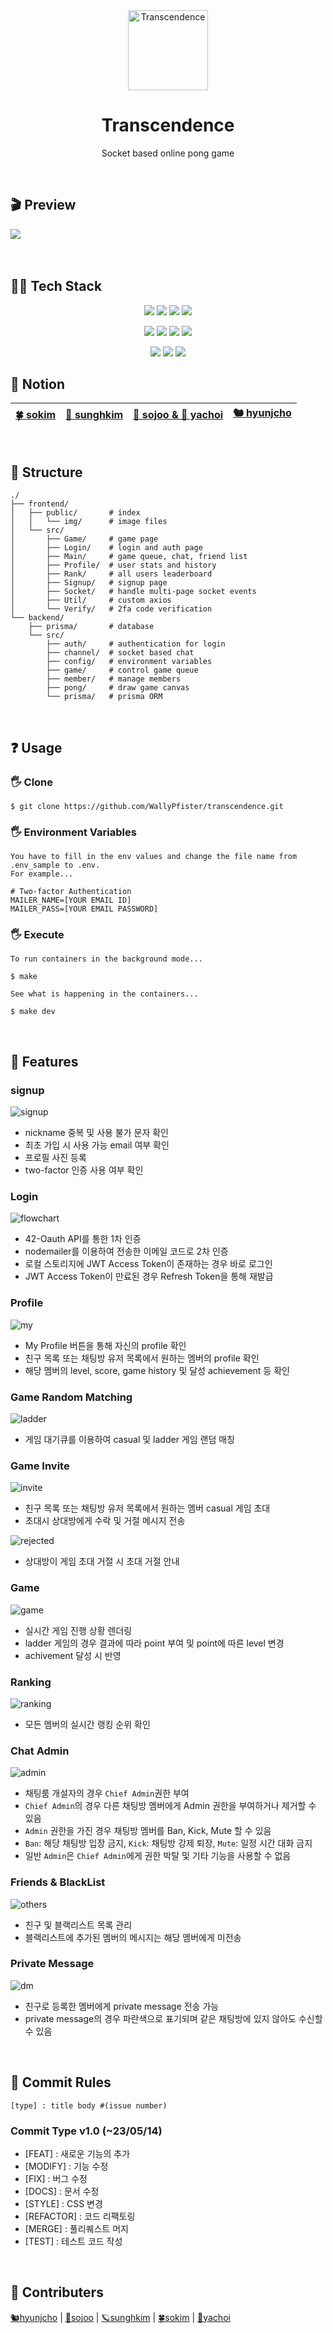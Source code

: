 <div align="center">
  <img src="https://github.com/WallyPfister/transcendence/blob/main/img/ping-pong.png" height="128px" alt="Transcendence" >
  <h1>Transcendence</h1>
  <p> Socket based online pong game </p>
</div>
</br>

## 🎬 Preview
![](https://github.com/WallyPfister/transcendence/blob/main/img/in_game.gif?raw=true)
</br></br></br>

## 👩‍💻 Tech Stack
<p align="center">
  <img src="https://img.shields.io/badge/React-20232A?style=for-the-badge&logo=react&logoColor=61DAFB"/>
  <img src="https://img.shields.io/badge/nestjs-E0234E?style=for-the-badge&logo=nestjs&logoColor=white"/>
  <img src="https://img.shields.io/badge/TypeScript-007ACC?style=for-the-badge&logo=typescript&logoColor=white"/>
  <img src="https://img.shields.io/badge/Docker-2CA5E0?style=for-the-badge&logo=docker&logoColor=white"/>
</p>
<p align="center">
  <img src="https://img.shields.io/badge/PostgreSQL-316192?style=for-the-badge&logo=postgresql&logoColor=white"/>
  <img src="https://img.shields.io/badge/Prisma-3982CE?style=for-the-badge&logo=Prisma&logoColor=white"/>
  <img src="https://img.shields.io/badge/Socket.io-010101?&style=for-the-badge&logo=Socket.io&logoColor=white"/>
  <img src="https://img.shields.io/badge/JWT-000000?style=for-the-badge&logo=JSON%20web%20tokens&logoColor=white"/>
</p>
<p align="center">
  <img src="https://img.shields.io/badge/Postman-FF6C37?style=for-the-badge&logo=Postman&logoColor=white"/>
  <img src="https://img.shields.io/badge/Swagger-85EA2D?style=for-the-badge&logo=Swagger&logoColor=white"/>
  <img src="https://img.shields.io/badge/Figma-F24E1E?style=for-the-badge&logo=figma&logoColor=white"/>
</p>
  

## 📝 Notion
<div align="center">
  
|[🍀 sokim](https://pouncing-elbow-0a4.notion.site/Transcendence-954e7670eea04363a9752ae0fa667050)|[:monocle_face: sunghkim](https://jade-drop-dc9.notion.site/Pong-729ab48c17f84f7bbe21dc3299361f09?pvs=4)|[🧸 sojoo & 🔭 yachoi](https://zoovely.notion.site/Transcendence-FE-80a126363b5543b19b39a80a7eef66b5?pvs=4)|[🐿 hyunjcho](https://future-plane-946.notion.site/Transcendence-d9ff7e05c764453383332b6e06f29736?pvs=4)|
|---|---|---|---|
  
</div>
</br>

## 🚧 Structure
```
./
├── frontend/
│   ├── public/       # index
│   │   └── img/      # image files
│   └── src/
│       ├── Game/     # game page
│       ├── Login/    # login and auth page
│       ├── Main/     # game queue, chat, friend list
│       ├── Profile/  # user stats and history
│       ├── Rank/     # all users leaderboard
│       ├── Signup/   # signup page
│       ├── Socket/   # handle multi-page socket events
│       ├── Util/     # custom axios
│       └── Verify/   # 2fa code verification
└── backend/
    ├── prisma/       # database
    └── src/
        ├── auth/     # authentication for login
        ├── channel/  # socket based chat
        ├── config/   # environment variables
        ├── game/     # control game queue
        ├── member/   # manage members
        ├── pong/     # draw game canvas
        └── prisma/   # prisma ORM
```

</br>

## ❓ Usage

### 🖐️ Clone
```
$ git clone https://github.com/WallyPfister/transcendence.git
```

### 🖐️ Environment Variables
```
You have to fill in the env values and change the file name from .env_sample to .env.
For example...

# Two-factor Authentication
MAILER_NAME=[YOUR EMAIL ID]
MAILER_PASS=[YOUR EMAIL PASSWORD]
```

### 🖐️ Execute
```
To run containers in the background mode...

$ make
```
```
See what is happening in the containers...

$ make dev
```

</br>

## 💫 Features

### signup
![signup](https://github.com/WallyPfister/transcendence/blob/main/img/signup.gif)

- nickname 중복 및 사용 불가 문자 확인
- 최초 가입 시 사용 가능 email 여부 확인
- 프로필 사진 등록
- two-factor 인증 사용 여부 확인

### Login
![flowchart](https://github.com/WallyPfister/transcendence/blob/main/img/flowchart/transcendence-login.drawio.png)

- 42-Oauth API를 통한 1차 인증
- nodemailer를 이용하여 전송한 이메일 코드로 2차 인증
- 로컬 스토리지에 JWT Access Token이 존재하는 경우 바로 로그인
- JWT Access Token이 만료된 경우 Refresh Token을 통해 재발급

### Profile
![my](https://github.com/WallyPfister/transcendence/blob/main/img/my_profile.gif)

- My Profile 버튼을 통해 자신의 profile 확인
- 친구 목록 또는 채팅방 유저 목록에서 원하는 멤버의 profile 확인
- 해당 멤버의 level, score, game history 및 달성 achievement 등 확인

### Game Random Matching
![ladder](https://github.com/WallyPfister/transcendence/blob/main/img/ladder.gif)

- 게임 대기큐를 이용하여 casual 및 ladder 게임 랜덤 매칭

### Game Invite
![invite](https://github.com/WallyPfister/transcendence/blob/main/img/invite.gif)

- 친구 목록 또는 채팅방 유저 목록에서 원하는 멤버 casual 게임 초대
- 초대시 상대방에게 수락 및 거절 메시지 전송

![rejected](https://github.com/WallyPfister/transcendence/blob/main/img/rejected.gif)

- 상대방이 게임 초대 거절 시 초대 거절 안내

### Game
![game](https://github.com/WallyPfister/transcendence/blob/main/img/in_game.gif)

- 실시간 게임 진행 상황 렌더링
- ladder 게임의 경우 결과에 따라 point 부여 및 point에 따른 level 변경
- achivement 달성 시 반영 

### Ranking
![ranking](https://github.com/WallyPfister/transcendence/blob/main/img/ranking.gif)

- 모든 멤버의 실시간 랭킹 순위 확인

### Chat Admin
![admin](https://github.com/WallyPfister/transcendence/blob/main/img/kick.gif)

- 채팅룸 개설자의 경우 `Chief Admin`권한 부여
- `Chief Admin`의 경우 다른 채팅방 멤버에게 Admin 권한을 부여하거나 제거할 수 있음
- `Admin` 권한을 가진 경우 채팅방 멤버를 Ban, Kick, Mute 할 수 있음
- `Ban`: 해당 채팅방 입장 금지, `Kick`: 채팅방 강제 퇴장, `Mute`: 일정 시간 대화 금지
- 일반 `Admin`은 `Chief Admin`에게 권한 박탈 및 기타 기능을 사용할 수 없음

### Friends & BlackList
![others](https://github.com/WallyPfister/transcendence/blob/main/img/other_profile.gif)

- 친구 및 블랙리스트 목록 관리
- 블랙리스트에 추가된 멤버의 메시지는 해당 멤버에게 미전송

### Private Message
![dm](https://github.com/WallyPfister/transcendence/blob/main/img/private_message.gif)

- 친구로 등록한 멤버에게 private message 전송 가능
- private message의 경우 파란색으로 표기되며 같은 채팅방에 있지 않아도 수신할 수 있음

</br>

## 🌷 Commit Rules
```[type] : title body #(issue number)```

### Commit Type v1.0 (~23/05/14)
- [FEAT] : 새로운 기능의 추가
- [MODIFY] : 기능 수정
- [FIX] : 버그 수정
- [DOCS] : 문서 수정
- [STYLE] : CSS 변경
- [REFACTOR] : 코드 리팩토링
- [MERGE] : 풀리퀘스트 머지
- [TEST] : 테스트 코드 작성

</br>

## 🚀 Contributers
[🐿hyunjcho](https://github.com/highjcho) | [🧸sojoo](https://github.com/zoovely) | [🪐sunghkim](https://github.com/K-SeongHun) | [🍀sokim](https://github.com/S0YKIM) | [🔭yachoi](https://github.com/yangsonchoi)
